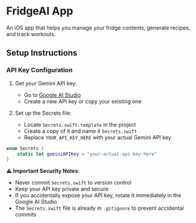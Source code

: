 # FridgeAI App

An iOS app that helps you manage your fridge contents, generate recipes, and track workouts.

## Setup Instructions

### API Key Configuration

1. Get your Gemini API key:
   - Go to [Google AI Studio](https://makersuite.google.com/app/apikey)
   - Create a new API key or copy your existing one

2. Set up the Secrets file:
   - Locate `Secrets.swift.template` in the project
   - Create a copy of it and name it `Secrets.swift`
   - Replace `YOUR_API_KEY_HERE` with your actual Gemini API key

```swift
enum Secrets {
    static let geminiAPIKey = "your-actual-api-key-here"
}
```

⚠️ **Important Security Notes**:
- Never commit `Secrets.swift` to version control
- Keep your API key private and secure
- If you accidentally expose your API key, rotate it immediately in the Google AI Studio
- The `Secrets.swift` file is already in `.gitignore` to prevent accidental commits 